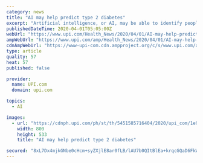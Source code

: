 ```yaml
---
category: news
title: "AI may help predict type 2 diabetes"
excerpt: "Artificial intelligence, or AI, may be able to identify people who will develop type 2 diabetes, researchers say. For the study, the researchers used machine learning AI to analyze more than 509,000 annual health checkup records of more than 139,000 people in Japan from 2008 to 2018. They included more than 65,000 who did not have diabetes in 2008."
publishedDateTime: 2020-04-01T05:05:00Z
webUrl: "https://www.upi.com/Health_News/2020/04/01/AI-may-help-predict-type-2-diabetes/5451585716404/?sl=1"
ampWebUrl: "https://www.upi.com/amp/Health_News/2020/04/01/AI-may-help-predict-type-2-diabetes/5451585716404/"
cdnAmpWebUrl: "https://www-upi-com.cdn.ampproject.org/c/s/www.upi.com/amp/Health_News/2020/04/01/AI-may-help-predict-type-2-diabetes/5451585716404/"
type: article
quality: 57
heat: 57
published: false

provider:
  name: UPI.com
  domain: upi.com

topics:
  - AI

images:
  - url: "https://cdnph.upi.com/ph/st/th/5451585716404/2020/upi_com/1e9964f45cb46f69c68ee13e62c9949f/v1.5/AI-may-help-predict-type-2-diabetes.jpg?lg=2"
    width: 800
    height: 533
    title: "AI may help predict type 2 diabetes"

secured: "8xL7Dx4mjkGNbe0cHcm+syZXjlE8ar0fLB/lAU7b0QItBlEa+krqcGQaD6FkWJeTFu1KAdEU8//dDEDNRP2P04qsDLsfXs/Z1cYOTo2sFeeXgDd9V8e4xthfm4uCKcP+B7MFmUKeFkV1Fv0fLCDLXf8McXJ2m96KcVoXnVTyY9nAlVXIpbDuLO2e6bwepbZQ33wozXGc1fr+ik1ITeYPfJuI+CXxslsxBofL1UA+fftP2mwN53batEn3eaacvES6Gti87R5KWuwJeFWpKH88UkxAOF1H3OUDAnrsNYodbQeELYEFY87/JhqQMjWx9h0y;uC/tbm4B3GdjxB15mcFx6w=="
---
```


